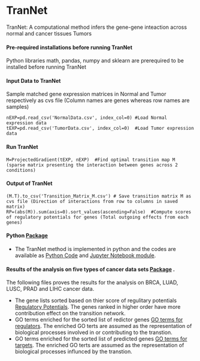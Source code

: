 # TranNet
TranNet: A computational method infers the gene-gene inteaction across normal and cancer tissues Tumors
#### Pre-required installations before running TranNet
Python libraries math, pandas, numpy and sklearn are prerequired to be installed before running TranNet
#### Input Data to TranNet
Sample matched gene expression matrices in Normal and Tumor respectively as cvs file (Column names are genes whereas row names are samples) 
```
nEXP=pd.read_csv('NormalData.csv', index_col=0) #Load Normal expression data
tEXP=pd.read_csv('TumorData.csv', index_col=0)  #Load Tumor expression data
```
#### Run TranNet
```
M=ProjectedGradient(tEXP, nEXP)  #Find optimal transition map M (sparse matrix presenting the interaction between genes across 2 conditions)
```
#### Output of TranNet
```
(M.T).to_csv('Transition_Matrix_M.csv') # Save transition matrix M as cvs file (Direction of interactions from row to columns in saved matrix) 
RP=(abs(M)).sum(axis=0).sort_values(ascending=False)  #Compute scores of regulatory potentials for genes (Total outgoing effects from each genes)
```
#### Python [Package](code) 
* The TranNet method is implemented in python and the codes are available as [Python Code](code/TranNet.py) and [Jupyter Notebook module](code/TranNet.ipynb).

#### Results of the analysis on five types of cancer data sets [Package](result) .
The following files proves the results for the analysis on BRCA, LUAD, LUSC, PRAD and LIHC cancer data. 
* The gene lists sorted based on thier score of regulitary potentials [Regulatory Potentials](result/Genes_Regulatory_Potentials.xlsx). The genes ranked in higher order have more contribution effect on the transition network.
* GO terms enriched for the sorted list of redictor genes [GO terms for regulators](result/GO_terms_Predictor_Genes.xlsx). The enriched GO terts are assumed as the representation of biological processes involved in or contributing to the transtion.
* GO terms enriched for the sorted list of predicted genes [GO terms for targets](result/GO_terms_Well_Predicted_Genes.xlsx). The enriched GO terts are assumed as the representation of biological processes influnced by the transtion.
